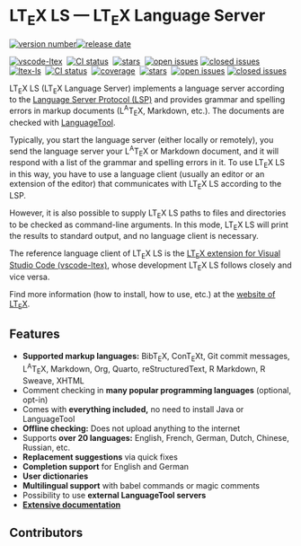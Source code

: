 <!--
   - Copyright (C) 2019-2023 Julian Valentin, LTeX Development Community
   -
   - This Source Code Form is subject to the terms of the Mozilla Public
   - License, v. 2.0. If a copy of the MPL was not distributed with this
   - file, You can obtain one at https://mozilla.org/MPL/2.0/.
   -->

# LT<sub>E</sub>X LS — LT<sub>E</sub>X Language Server

[![version number](https://badgen.net/github/release/valentjn/ltex-ls/stable)![release date](https://badgen.net/github/last-commit/valentjn/ltex-ls/release?label=)](https://github.com/valentjn/ltex-ls/releases)

[![vscode-ltex](https://badgen.net/github/license/valentjn/vscode-ltex?label=vscode-ltex)](https://github.com/valentjn/vscode-ltex)&nbsp;
[![CI status](https://github.com/valentjn/vscode-ltex/workflows/CI/badge.svg?branch=release)](https://github.com/valentjn/vscode-ltex/actions?query=workflow%3A%22CI%22+branch%3Arelease)&nbsp;
[![stars](https://badgen.net/github/stars/valentjn/vscode-ltex)](https://github.com/valentjn/vscode-ltex)&nbsp;
[![open issues](https://badgen.net/github/open-issues/valentjn/vscode-ltex?label=open/closed%20issues&color=blue)](https://github.com/valentjn/vscode-ltex/issues)&nbsp;[![closed issues](https://badgen.net/github/closed-issues/valentjn/vscode-ltex?label=)](https://github.com/valentjn/vscode-ltex/issues)\
[![ltex-ls](https://badgen.net/github/license/valentjn/ltex-ls?label=ltex-ls)](https://github.com/valentjn/ltex-ls)&nbsp;
[![CI status](https://github.com/valentjn/ltex-ls/workflows/CI/badge.svg?branch=release)](https://github.com/valentjn/ltex-ls/actions?query=workflow%3A%22CI%22+branch%3Arelease)&nbsp;
[![coverage](https://badgen.net/coveralls/c/github/valentjn/ltex-ls/release)](https://coveralls.io/github/valentjn/ltex-ls)&nbsp;
[![stars](https://badgen.net/github/stars/valentjn/ltex-ls)](https://github.com/valentjn/ltex-ls)&nbsp;
[![open issues](https://badgen.net/github/open-issues/valentjn/ltex-ls?label=open/closed%20issues&color=blue)](https://github.com/valentjn/ltex-ls/issues)&nbsp;[![closed issues](https://badgen.net/github/closed-issues/valentjn/ltex-ls?label=)](https://github.com/valentjn/ltex-ls/issues)

LT<sub>E</sub>X LS (LT<sub>E</sub>X Language Server) implements a language server according to the [Language Server Protocol (LSP)](https://microsoft.github.io/language-server-protocol/) and provides grammar and spelling errors in markup documents (L<sup>A</sup>T<sub>E</sub>X, Markdown, etc.). The documents are checked with [LanguageTool](https://languagetool.org/).

Typically, you start the language server (either locally or remotely), you send the language server your L<sup>A</sup>T<sub>E</sub>X or Markdown document, and it will respond with a list of the grammar and spelling errors in it. To use LT<sub>E</sub>X LS in this way, you have to use a language client (usually an editor or an extension of the editor) that communicates with LT<sub>E</sub>X LS according to the LSP.

However, it is also possible to supply LT<sub>E</sub>X LS paths to files and directories to be checked as command-line arguments. In this mode, LT<sub>E</sub>X LS will print the results to standard output, and no language client is necessary.

The reference language client of LT<sub>E</sub>X LS is the [LT<sub>E</sub>X extension for Visual Studio Code (vscode-ltex)](https://valentjn.github.io/ltex), whose development LT<sub>E</sub>X LS follows closely and vice versa.

Find more information (how to install, how to use, etc.) at the [website of LT<sub>E</sub>X](https://valentjn.github.io/ltex).

## Features

- **Supported markup languages:** BibT<sub>E</sub>X, ConT<sub>E</sub>Xt, Git commit messages, L<sup>A</sup>T<sub>E</sub>X, Markdown, Org, Quarto, reStructuredText, R Markdown, R Sweave, XHTML
- Comment checking in **many popular programming languages** (optional, opt-in)
- Comes with **everything included,** no need to install Java or LanguageTool
- **Offline checking:** Does not upload anything to the internet
- Supports **over 20 languages:** English, French, German, Dutch, Chinese, Russian, etc.
- **Replacement suggestions** via quick fixes
- **Completion support** for English and German
- **User dictionaries**
- **Multilingual support** with babel commands or magic comments
- Possibility to use **external LanguageTool servers**
- **[Extensive documentation](https://valentjn.github.io/ltex)**

## Contributors

<!-- ALL-CONTRIBUTORS-LIST:START - Do not remove or modify this section -->
<!-- prettier-ignore-start -->
<!-- markdownlint-disable -->

<!-- markdownlint-restore -->
<!-- prettier-ignore-end -->

<!-- ALL-CONTRIBUTORS-LIST:END -->
